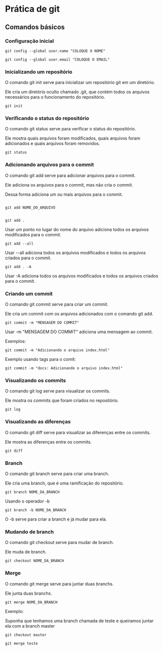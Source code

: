 # Prática de git

## Comandos básicos

### Configuração inicial


```
git config --global user.name "COLOQUE O NOME"
```

```
git config --global user.email "COLOQUE O EMAIL"
```

### Inicializando um repositório

O comando git init serve para inicializar um repositório git em um diretório.

Ele cria um diretório oculto chamado .git, que contém todos os arquivos necessários para o funcionamento do repositório.
```
git init
```

### Verificando o status do repositório

O comando git status serve para verificar o status do repositório.

Ele mostra quais arquivos foram modificados, quais arquivos foram adicionados e quais arquivos foram removidos.

```
git status
```

### Adicionando arquivos para o commit

O comando git add serve para adicionar arquivos para o commit.

Ele adiciona os arquivos para o commit, mas não cria o commit.

Dessa forma adiciona um ou mais arquivos para o commit.

```

git add NOME_DO_ARQUIVO
```

```

git add .
```
Usar um ponto no lugar do nome do arquivo adiciona todos os arquivos modificados para o commit.

```
git add --all
```
Usar --all adiciona todos os arquivos modificados e todos os arquivos criados para o commit.

```
git add . -A
```
Usar -A adiciona todos os arquivos modificados e todos os arquivos criados para o commit.

### Criando um commit

O comando git commit serve para criar um commit.

Ele cria um commit com os arquivos adicionados com o comando git add.

```
git commit -m "MENSAGEM DO COMMIT"
```
Usar -m "MENSAGEM DO COMMIT" adiciona uma mensagem ao commit.

Exemplos:

```
git commit -m "Adicionando o arquivo index.html"

```
Exemplo usando tags para o comit:
```
git commit -m "docs: Adicionando o arquivo index.html"
```

### Visualizando os commits

O comando git log serve para visualizar os commits.

Ele mostra os commits que foram criados no repositório.

```
git log
```

### Visualizando as diferenças

O comando git diff serve para visualizar as diferenças entre os commits.

Ele mostra as diferenças entre os commits.

```
git diff
```

### Branch

O comando git branch serve para criar uma branch.

Ele cria uma branch, que é uma ramificação do repositório.

```
git branch NOME_DA_BRANCH
```

Usando o operador -b 

```
git branch -b NOME_DA_BRANCH
```
O -b serve para criar a branch e já mudar para ela.

### Mudando de branch

O comando git checkout serve para mudar de branch.

Ele muda de branch.

```
git checkout NOME_DA_BRANCH
```

### Merge

O comando git merge serve para juntar duas branchs.

Ele junta duas branchs.

```
git merge NOME_DA_BRANCH
```
Exemplo:

Suponha que tenhamos uma branch chamada de teste e queiramos juntar ela com a branch master

```
git checkout master

git merge teste
```

    
